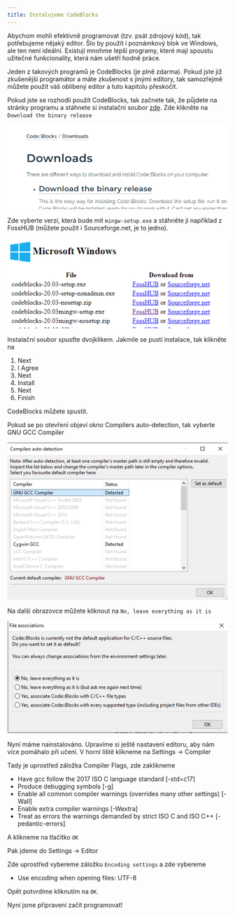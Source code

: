 ```yaml
---
title: Instalujeme CodeBlocks
---
```


Abychom mohli efektivně programovat (tzv. psát zdrojový kód), tak potřebujeme nějaký editor. Šlo by použít i poznámkový blok ve Windows, ale ten není ideální. Existují mnohme lepší programy, které mají spoustu užitečné funkcionality, která nám ušetří hodně práce.

Jeden z takových programů je CodeBlocks (je plně zdarma). Pokud jste již zkušenější programátor a máte zkušenost s jinými editory, tak samozřejmě můžete použít váš oblíbený editor a tuto kapitolu přeskočit.

Pokud jste se rozhodli použít CodeBlocks, tak začnete tak, že půjdete na stránky programu a stáhnete si instalační soubor [zde](https://www.codeblocks.org/downloads/). Zde klikněte na `Download the binary release`

![download](obrazky/instalujeme/codeblock_download.PNG)

Zde vyberte verzi, která bude mít `mingw-setup.exe` a stáhněte ji například z FossHUB (můžete použít i Sourceforge.net, je to jedno).

![mingw](./obrazky/instalujeme/codeblocks_mingw.PNG)

Instalační soubor spusťte dvojklikem. Jakmile se pustí instalace, tak klikněte na

1. Next
1. I Agree
1. Next
1. Install
1. Next
1. Finish

CodeBlocks můžete spustit.

Pokud se po otevření objeví okno Compilers auto-detection, tak vyberte GNU GCC Compiler

![compiler](./obrazky/instalujeme/default_compiler.PNG)


Na další obrazovce můžete kliknout na `No, leave everything as it is`

![leave everything](./obrazky/instalujeme/codeblocks_leave_as_is.PNG)


Nyní máme nainstalováno. Upravíme si ještě nastavení editoru, aby nám více pomáhalo při učení. V horní liště klikneme na Settings -> Compiler

Tady je uprostřed záložka Compiler Flags, zde zaklikneme

* Have gcc follow the 2017 ISO C language standard [-std=c17]
* Produce debugging symbols [-g]
* Enable all common compiler warnings (overrides many other settings) [-Wall]
* Enable extra compiler warnings [-Wextra]
* Treat as errors the warnings demanded by strict ISO C and ISO C++ [-pedantic-errors]

A klikneme na tlačítko `OK`

Pak jdeme do Settings -> Editor

Zde uprostřed vybereme záložku `Encoding settings` a zde vybereme

* Use encoding when opening files: UTF-8

Opět potvrdíme kliknutím na `OK`.

Nyní jsme připraveni začít programovat!